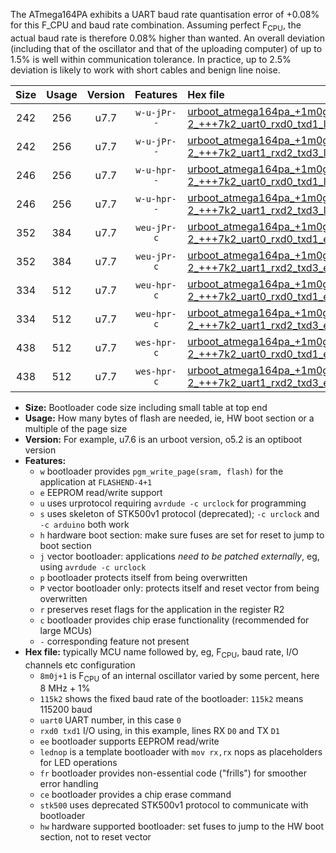 The ATmega164PA exhibits a UART baud rate quantisation error of +0.08% for this F_CPU and baud rate combination. Assuming perfect F<sub>CPU</sub>, the actual baud rate is therefore 0.08% higher than wanted. An overall deviation (including that of the oscillator and that of the uploading computer) of up to 1.5% is well within communication tolerance. In practice, up to 2.5% deviation is likely to work with short cables and benign line noise.

|Size|Usage|Version|Features|Hex file|
|:-:|:-:|:-:|:-:|:--|
|242|256|u7.7|`w-u-jPr--`|[urboot_atmega164pa_+1m0g-2_+++7k2_uart0_rxd0_txd1_lednop.hex](https://raw.githubusercontent.com/stefanrueger/urboot.hex/main/mcus/atmega164pa/internal_oscillator/fcpu_+1m0g-2/br_+++7k2/urboot_atmega164pa_+1m0g-2_+++7k2_uart0_rxd0_txd1_lednop.hex)|
|242|256|u7.7|`w-u-jPr--`|[urboot_atmega164pa_+1m0g-2_+++7k2_uart1_rxd2_txd3_lednop.hex](https://raw.githubusercontent.com/stefanrueger/urboot.hex/main/mcus/atmega164pa/internal_oscillator/fcpu_+1m0g-2/br_+++7k2/urboot_atmega164pa_+1m0g-2_+++7k2_uart1_rxd2_txd3_lednop.hex)|
|246|256|u7.7|`w-u-hpr--`|[urboot_atmega164pa_+1m0g-2_+++7k2_uart0_rxd0_txd1_lednop_fr_hw.hex](https://raw.githubusercontent.com/stefanrueger/urboot.hex/main/mcus/atmega164pa/internal_oscillator/fcpu_+1m0g-2/br_+++7k2/urboot_atmega164pa_+1m0g-2_+++7k2_uart0_rxd0_txd1_lednop_fr_hw.hex)|
|246|256|u7.7|`w-u-hpr--`|[urboot_atmega164pa_+1m0g-2_+++7k2_uart1_rxd2_txd3_lednop_fr_hw.hex](https://raw.githubusercontent.com/stefanrueger/urboot.hex/main/mcus/atmega164pa/internal_oscillator/fcpu_+1m0g-2/br_+++7k2/urboot_atmega164pa_+1m0g-2_+++7k2_uart1_rxd2_txd3_lednop_fr_hw.hex)|
|352|384|u7.7|`weu-jPr-c`|[urboot_atmega164pa_+1m0g-2_+++7k2_uart0_rxd0_txd1_ee_lednop_fr_ce.hex](https://raw.githubusercontent.com/stefanrueger/urboot.hex/main/mcus/atmega164pa/internal_oscillator/fcpu_+1m0g-2/br_+++7k2/urboot_atmega164pa_+1m0g-2_+++7k2_uart0_rxd0_txd1_ee_lednop_fr_ce.hex)|
|352|384|u7.7|`weu-jPr-c`|[urboot_atmega164pa_+1m0g-2_+++7k2_uart1_rxd2_txd3_ee_lednop_fr_ce.hex](https://raw.githubusercontent.com/stefanrueger/urboot.hex/main/mcus/atmega164pa/internal_oscillator/fcpu_+1m0g-2/br_+++7k2/urboot_atmega164pa_+1m0g-2_+++7k2_uart1_rxd2_txd3_ee_lednop_fr_ce.hex)|
|334|512|u7.7|`weu-hpr-c`|[urboot_atmega164pa_+1m0g-2_+++7k2_uart0_rxd0_txd1_ee_lednop_fr_ce_hw.hex](https://raw.githubusercontent.com/stefanrueger/urboot.hex/main/mcus/atmega164pa/internal_oscillator/fcpu_+1m0g-2/br_+++7k2/urboot_atmega164pa_+1m0g-2_+++7k2_uart0_rxd0_txd1_ee_lednop_fr_ce_hw.hex)|
|334|512|u7.7|`weu-hpr-c`|[urboot_atmega164pa_+1m0g-2_+++7k2_uart1_rxd2_txd3_ee_lednop_fr_ce_hw.hex](https://raw.githubusercontent.com/stefanrueger/urboot.hex/main/mcus/atmega164pa/internal_oscillator/fcpu_+1m0g-2/br_+++7k2/urboot_atmega164pa_+1m0g-2_+++7k2_uart1_rxd2_txd3_ee_lednop_fr_ce_hw.hex)|
|438|512|u7.7|`wes-hpr-c`|[urboot_atmega164pa_+1m0g-2_+++7k2_uart0_rxd0_txd1_ee_lednop_fr_ce_stk500_hw.hex](https://raw.githubusercontent.com/stefanrueger/urboot.hex/main/mcus/atmega164pa/internal_oscillator/fcpu_+1m0g-2/br_+++7k2/urboot_atmega164pa_+1m0g-2_+++7k2_uart0_rxd0_txd1_ee_lednop_fr_ce_stk500_hw.hex)|
|438|512|u7.7|`wes-hpr-c`|[urboot_atmega164pa_+1m0g-2_+++7k2_uart1_rxd2_txd3_ee_lednop_fr_ce_stk500_hw.hex](https://raw.githubusercontent.com/stefanrueger/urboot.hex/main/mcus/atmega164pa/internal_oscillator/fcpu_+1m0g-2/br_+++7k2/urboot_atmega164pa_+1m0g-2_+++7k2_uart1_rxd2_txd3_ee_lednop_fr_ce_stk500_hw.hex)|

- **Size:** Bootloader code size including small table at top end
- **Usage:** How many bytes of flash are needed, ie, HW boot section or a multiple of the page size
- **Version:** For example, u7.6 is an urboot version, o5.2 is an optiboot version
- **Features:**
  + `w` bootloader provides `pgm_write_page(sram, flash)` for the application at `FLASHEND-4+1`
  + `e` EEPROM read/write support
  + `u` uses urprotocol requiring `avrdude -c urclock` for programming
  + `s` uses skeleton of STK500v1 protocol (deprecated); `-c urclock` and `-c arduino` both work
  + `h` hardware boot section: make sure fuses are set for reset to jump to boot section
  + `j` vector bootloader: applications *need to be patched externally*, eg, using `avrdude -c urclock`
  + `p` bootloader protects itself from being overwritten
  + `P` vector bootloader only: protects itself and reset vector from being overwritten
  + `r` preserves reset flags for the application in the register R2
  + `c` bootloader provides chip erase functionality (recommended for large MCUs)
  + `-` corresponding feature not present
- **Hex file:** typically MCU name followed by, eg, F<sub>CPU</sub>, baud rate, I/O channels etc configuration
  + `8m0j+1` is F<sub>CPU</sub> of an internal oscillator varied by some percent, here 8 MHz + 1%
  + `115k2` shows the fixed baud rate of the bootloader: `115k2` means 115200 baud
  + `uart0` UART number, in this case `0`
  + `rxd0 txd1` I/O using, in this example, lines RX `D0` and TX `D1`
  + `ee` bootloader supports EEPROM read/write
  + `lednop` is a template bootloader with `mov rx,rx` nops as placeholders for LED operations
  + `fr` bootloader provides non-essential code ("frills") for smoother error handling
  + `ce` bootloader provides a chip erase command
  + `stk500` uses deprecated STK500v1 protocol to communicate with bootloader
  + `hw` hardware supported bootloader: set fuses to jump to the HW boot section, not to reset vector
